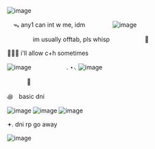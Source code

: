 ![image](https://github.com/user-attachments/assets/5fe4cadd-528b-4a6d-80c6-232408431557)


⠀ ᯓ any1 can int w me, idm 
　 　　　![image](https://github.com/user-attachments/assets/375f6b19-37da-4a89-92d5-43fd0f346323)

　 　　　im usually offtab, pls whisp 　 　　　　 📼

٠࣪⭑ i'll allow c+h sometimes

![image](https://github.com/user-attachments/assets/a71d1f95-61ed-41be-926d-4ea63e36970b)
　 　　　　 . ⋆⸜  ![image](https://github.com/user-attachments/assets/89c418d9-5745-4fd2-8bb2-cffd72d9778b)


　 　　🍭

꩜ basic dni 


![image](https://github.com/user-attachments/assets/627c377f-06c1-42ea-8f22-f31bd07e9cb7)
  ![image](https://github.com/user-attachments/assets/869ecaf0-7819-431a-8dee-474e1e372227)
 ![image](https://github.com/user-attachments/assets/4c913c66-d63e-455e-83af-bf0838e1585d)

𖥔. dni rp go away

![image](https://github.com/user-attachments/assets/b9d9658d-e975-4cf6-b3e2-0a08bff6da74)




